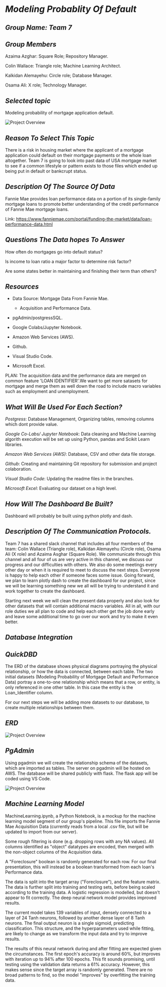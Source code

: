 # *Modeling Probablity Of Default*

## *Group Name: Team 7*

## *Group Members*

Azaima Azghar: Square Role; Repository Manager.

Colin Wallace: Triangle role; Machine Learning Architect.

Kalkidan Alemayehu: Circle role; Database Manager.

Osama Ali: X role; Technology Manager.

## *Selected topic*


Modeling probability of  mortgage application
default.

![Project Overview](Images/Project_overview_png.png)

## *Reason To Select This Topic*

There is a risk in housing market where the applicant of a mortgage application could default on their mortgage payments or the whole loan altogether. Team 7 is going to look into past data of USA mortgage market to see if a common lifestyle or pattern exists to those files which ended up being put in default or bankcrupt status.

 ## *Description Of The Source Of Data*

Fannie Mae provides loan performance data on a portion of its single-family mortgage loans to promote better understanding of the credit performance of Fannie Mae mortgage loans.

Link: https://www.fanniemae.com/portal/funding-the-market/data/loan-performance-data.html

## *Questions The Data hopes To Answer*

How often do mortgages go into default status?

Is income to loan ratio a major factor to determine risk factor?

Are some states better in maintaining and finishing their term than others?

## *Resources*

* Data Source: Mortgage Data From Fannie Mae.

    * Acquisition and Performance Data.

* pgAdmin/postgressSQL.
* Google Colabs/Jupyter Notebook.
* Amazon Web Services (AWS).
* Github.
* Visual Studio Code.
* Microsoft Excel.

PLAN: The acquisition data and the performance data are merged on common feature 'LOAN IDENTIFIER'.We want to get more satasets for mortgage and merge them as well down the road to include macro variables such as employment and unemployment.

## *What Will Be Used For Each Section?*

*Postgress*: Database Management, Organizing tables, removing columns which dont provide value.

*Google Co-Labs/ Jupyter Notebook*: Data cleaning and Machine Learning algorith execution will be set up using Python, pandas and Scikit Learn libraries.

*Amazon Web Services (AWS)*: Database, CSV and other data file storage.

*Github*: Creating and maintaining Git repository for submission and project colaboration.

*Visual Studio Code*: Updating the readme files in the branches. 

*Microsoft Excel*: Evaluating our dataset on a high level.

## *How Will The Dashboard Be Built?*

Dashboard will probably be built using python plotly and dash.

## *Description Of The Communication Protocols.*

Team 7 has a shared slack channel that includes all four members of the team: Colin Wallace (Triangle role), Kalkidan Alemayehu (Circle role), Osama Ali (X role) and Azaima Asghar (Square Role). We communicate through this channel and all four of us are very active in this channel, we discuss our progress and our difficulties with others. We also do some meetings every other day or when it is required to meet to discuss the next steps. Everyone is happy to help each other if someone faces some issue. Going forward, we plan to learn plotly dash to create the dashboard for our project, since we will be learning something new we all will be trying to understand it and work together to create the dashboard. 

Starting next week we will clean the present data properly and also look for other datasets that will contain additional macro variables. All in all, with our role duties we all plan to code and help each other get the job done early and leave some additional time to go over our work and try to make it even better.

## *Database Integration*

## *QuickDBD*

The ERD of the database shows physical diagrams portraying the physical relationship, or how the data is connected, between each table. The two initial datasets (Modeling Probability of Mortgage Default and Performance Data) portray a one-to-one relationship which means that a row, or entity, is only referenced in one other table. In this case the entity is the Loan_Identifier column.

For our next steps we will be adding more datasets to our database, to create multiple relationships between them.

## *ERD*

![Project Overview](Images/ERD.png)

## *PgAdmin*

Using pgadmin we will create the relationship schema of the datasets, which are imported as tables. The server on pgadmin will be hosted on AWS. The database will be shared publicly with flask. The flask app will be coded using VS Code.


![Project Overview](Images/pgAdmin.png)

## *Machine Learning Model*

MachineLearning.ipynb, a Python Notebook, is a mockup for the machine learning model segment of our group's pipeline. This file imports the Fannie Mae Acquisition Data (currently reads from a local .csv file, but will be updated to import from our server).

Some rough filtering is done (e.g. dropping rows with any NA values). All columns identified as "object" datatypes are encoded, then merged with the non-object columns of the Acquisition data.

A "Foreclosure" boolean is randomly generated for each row. For our final presentation, this will instead be a boolean transformed from each loan's Performance data.

The data is split into the target array ("Foreclosure"), and the feature matrix. The data is further split into training and testing sets, before being scaled according to the training data. A logistic regression is modelled, but doesn't appear to fit correctly. The deep neural network model provides improved results.


The current model takes 139 variables of input, densely connected to a layer of 24 Tanh neurons, followed by another dense layer of 8 Tanh neurons. The final output neuron is a single sigmoid, predicting classification. This structure, and the hyperparameters used while fitting, are likely to change as we transform the input data and try to improve results.

The results of this neural network during and after fitting are expected given the circumstances. The first epoch's accuracy is around 60%, but improves with iteration up to 94% after 100 epochs. This fit sounds promising, until testing using the validation data returns a 61% accuracy. However, this makes sense since the target array is randomly generated. There are no broad patterns to find, so the model "improves" by overfitting the training data.
